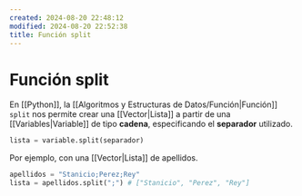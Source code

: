 ```yaml
---
created: 2024-08-20 22:48:12
modified: 2024-08-20 22:52:38
title: Función split
---
```


# Función split

En [[Python]], la [[Algoritmos y Estructuras de Datos/Función|Función]] `split` nos permite crear una [[Vector|Lista]] a partir de una [[Variables|Variable]] de tipo **cadena**, especificando el **separador** utilizado.

```python
lista = variable.split(separador)
```

Por ejemplo, con una [[Vector|Lista]] de apellidos.

```python
apellidos = "Stanicio;Perez;Rey"
lista = apellidos.split(";") # ["Stanicio", "Perez", "Rey"]
```
